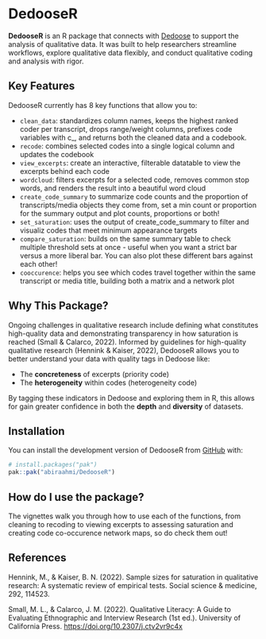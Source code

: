 
# DedooseR 

<!-- badges: start -->
<!-- badges: end -->

**DedooseR** is an R package that connects with 
[Dedoose](https://www.dedoose.com/) to support the analysis of qualitative data.
It was built to help researchers streamline workflows, explore qualitative data flexibly,
and conduct qualitative coding and analysis with rigor. 

## Key Features

DedooseR currently has 8 key functions that allow you to:

- `clean_data`: standardizes column names, keeps the highest ranked coder per transcript, drops range/weight columns, prefixes code variables with c_, and returns both the cleaned data and a codebook.
- `recode`: combines selected codes into a single logical column and updates the codebook
- `view_excerpts`: create an interactive, filterable datatable to view the excerpts behind each code
- `wordcloud`: filters excerpts for a selected code, removes common stop words, and renders the result into a beautiful word cloud
- `create_code_summary` to summarize code counts and the proportion of transcripts/media objects they come from, set a min count or proportion for the summary output and plot counts, proportions or both!
- `set_saturation`: uses the output of create_code_summary to filter and visualiz codes that meet minimum appearance targets
- `compare_saturation`: builds on the same summary table to check multiple threshold sets at once - useful when you want a strict bar versus a more liberal bar. You can also plot these different bars against each other!
- `cooccurence`: helps you see which codes travel together within the same transcript or media title, building both a matrix and a network plot

## Why This Package?

Ongoing challenges in qualitative research include defining what constitutes 
high-quality data and demonstrating transparency in how saturation is 
reached (Small & Calarco, 2022). Informed by guidelines for high-quality 
qualitative research (Hennink & Kaiser, 2022), DedooseR allows you to
better understand your data with quality tags in Dedoose like:

- The **concreteness** of excerpts (priority code)
- The **heterogeneity** within codes  (heterogeneity code)

By tagging these indicators in Dedoose and exploring them in R, 
this allows for gain greater confidence in both the **depth** and **diversity** 
of datasets.

## Installation

You can install the development version of DedooseR from 
[GitHub](https://github.com/) with:

``` r
# install.packages("pak")
pak::pak("abiraahmi/DedooseR")
```

## How do I use the package?
The vignettes walk you through how to use each of the functions, from cleaning to recoding to viewing excerpts to assessing saturation and creating code co-occurence network maps, so do check them out!


## References
Hennink, M., & Kaiser, B. N. (2022). Sample sizes for saturation in qualitative 
research: A
systematic review of empirical tests. Social science & medicine, 292, 114523.

Small, M. L., & Calarco, J. M. (2022). Qualitative Literacy: A Guide to 
Evaluating
Ethnographic and Interview Research (1st ed.). University of California Press. 
https://doi.org/10.2307/j.ctv2vr9c4x 

